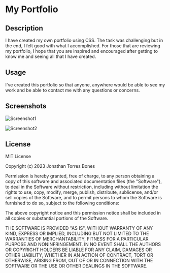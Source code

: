 # My Portfolio

## Description
 I have created my own portfolio using CSS. The task was challenging but in the end, I felt good with what I accomplished. For those that are reviewing my portfolio, I hope that you are inspired and encouraged after getting to know me and seeing all that I have created.

## Usage
I've created this portfolio so that anyone, anywhere would be able to see my work and be able to contact me with any questions or concerns.

## Screenshots
![Screenshot1](C:\Users\Jonathan\bootcamp\Homework\myportfolio\myportfolio\imgs\Screenphoto1.JPG)

![Screenshot2](C:\Users\Jonathan\bootcamp\Homework\myportfolio\myportfolio\imgs\Screenphoto2.JPG)

## License
MIT License

Copyright (c) 2023 Jonathan Torres Bones

Permission is hereby granted, free of charge, to any person obtaining a copy
of this software and associated documentation files (the "Software"), to deal
in the Software without restriction, including without limitation the rights
to use, copy, modify, merge, publish, distribute, sublicense, and/or sell
copies of the Software, and to permit persons to whom the Software is
furnished to do so, subject to the following conditions:

The above copyright notice and this permission notice shall be included in all
copies or substantial portions of the Software.

THE SOFTWARE IS PROVIDED "AS IS", WITHOUT WARRANTY OF ANY KIND, EXPRESS OR
IMPLIED, INCLUDING BUT NOT LIMITED TO THE WARRANTIES OF MERCHANTABILITY,
FITNESS FOR A PARTICULAR PURPOSE AND NONINFRINGEMENT. IN NO EVENT SHALL THE
AUTHORS OR COPYRIGHT HOLDERS BE LIABLE FOR ANY CLAIM, DAMAGES OR OTHER
LIABILITY, WHETHER IN AN ACTION OF CONTRACT, TORT OR OTHERWISE, ARISING FROM,
OUT OF OR IN CONNECTION WITH THE SOFTWARE OR THE USE OR OTHER DEALINGS IN THE
SOFTWARE.
